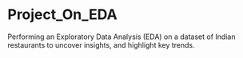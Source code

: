 # Project_On_EDA
Performing an Exploratory Data Analysis (EDA) on a dataset of Indian restaurants to uncover insights, and highlight key trends.
